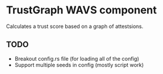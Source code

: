 # TrustGraph WAVS component

Calculates a trust score based on a graph of attestsions.

## TODO
- Breakout config.rs file (for loading all of the config)
- Support multiple seeds in config (mostly script work)
